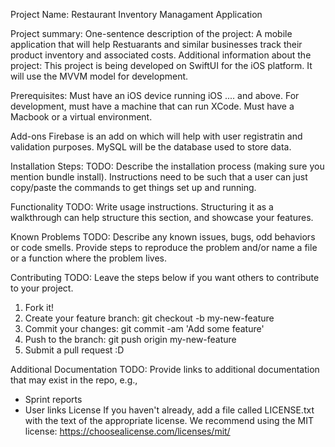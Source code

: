 Project Name: 
Restaurant Inventory Managament Application

Project summary: 
One-sentence description of the project:
A mobile application that will help Restuarants and similar businesses track their product inventory and associated costs.
Additional information about the project:
This project is being developed on SwiftUI for the iOS platform. It will use the MVVM model for development. 

Prerequisites:
Must have an iOS device running iOS .... and above. For development, must have a machine that can run XCode. Must have a Macbook or a virtual environment.

Add-ons
Firebase is an add on which will help with user registratin and validation purposes. 
MySQL will be the database used to store data.

Installation Steps:
TODO: Describe the installation process (making sure you mention bundle install).
Instructions need to be such that a user can just copy/paste the commands to get things set up and
running.

Functionality
TODO: Write usage instructions. Structuring it as a walkthrough can help structure this section,
and showcase your features.

Known Problems
TODO: Describe any known issues, bugs, odd behaviors or code smells.
Provide steps to reproduce the problem and/or name a file or a function where the problem lives.

Contributing
TODO: Leave the steps below if you want others to contribute to your project.
1. Fork it!
2. Create your feature branch: git checkout -b my-new-feature
3. Commit your changes: git commit -am 'Add some feature'
4. Push to the branch: git push origin my-new-feature
5. Submit a pull request :D
   
Additional Documentation
TODO: Provide links to additional documentation that may exist in the repo, e.g.,
* Sprint reports
* User links
License
If you haven't already, add a file called LICENSE.txt with the text of the appropriate license.
We recommend using the MIT license: https://choosealicense.com/licenses/mit/
